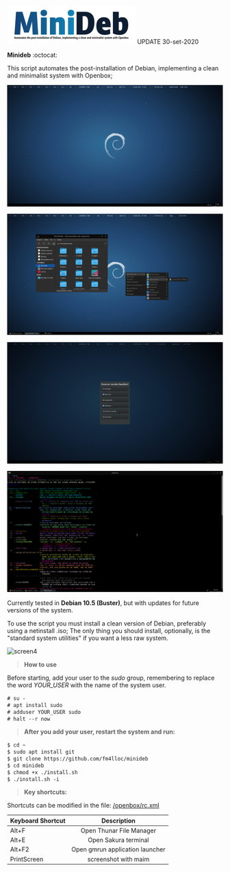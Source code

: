 ![logo](/minideb_logo.png) UPDATE 30-set-2020

**Minideb** :octocat:

This script automates the post-installation of Debian, implementing a clean and minimalist system with Openbox;

![screen1](/screenshot/2020-05-07-170858_1920x1080_scrot.png)
          
![screen2](/screenshot/2020-05-07-170543_1920x1080_scrot.png)

![screen3](/screenshot/2020-05-07-172810_1920x1080_scrot.png)

![screen4](/screenshot/screenshot-1601466522.png)


Currently tested in **Debian 10.5 (Buster)**, but with updates for future versions of the system.

To use the script you must install a clean version of Debian, preferably using a netinstall .iso; The only thing you should install, optionally, is the "standard system utilities" if you want a less raw system.

![screen4](/screenshot/DB.png)

> **How to use**

Before starting, add your user to the *sudo* group, remembering to replace the word *YOUR_USER* with the name of the system user.

```
# su -
# apt install sudo
# adduser YOUR_USER sudo
# halt --r now
```
> **After you add your user, restart the system and run:**
```
$ cd ~
$ sudo apt install git
$ git clone https://github.com/fm4lloc/minideb
$ cd minideb
$ chmod +x ./install.sh
$ ./install.sh -i
```

> **Key shortcuts:**

Shortcuts can be modified in the file: [/openbox/rc.xml](/openbox/rc.xml)

| Keyboard Shortcut	        | Description                     |
| ------------------------- |:-------------------------------:|
| Alt+F                     | Open Thunar File Manager        |
| Alt+E                     | Open Sakura terminal            |
| Alt+F2                    | Open gmrun application launcher |
| PrintScreen               | screenshot with maim            |
